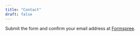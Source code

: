 ```yaml
---
title: "Contact"
draft: false
---
```


Submit the form and confirm your email address at [Formspree](https://formspree.io/).